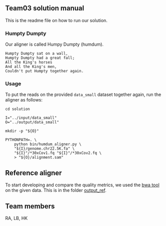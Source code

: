 ## Team03 solution manual

This is the readme file on how to run our solution.


### Humpty Dumpty

Our aligner is called Humpy Dumpty (humdum).

    Humpty Dumpty sat on a wall,
    Humpty Dumpty had a great fall;
    All the King's horses
    And all the King's men,
    Couldn't put Humpty together again.


### Usage

To put the reads 
on the provided `data_small` dataset
together again, 
run the aligner as follows:

```
cd solution

I="../input/data_small"
O="../output/data_small"

mkdir -p "${O}"

PYTHONPATH=. \
    python bin/humdum_aligner.py \
    "${I}/genome.chr22.5K.fa" \
    "${I}"/*30xCov1.fq "${I}"/*30xCov2.fq \
    > "${O}/alignment.sam"
```



## Reference aligner

To start developing and compare the quality metrics, 
we used the [bwa tool](http://bio-bwa.sourceforge.net/)
on the given data.
This is in the folder [output_ref](./output_ref). 



## Team members

RA, LB, HK
